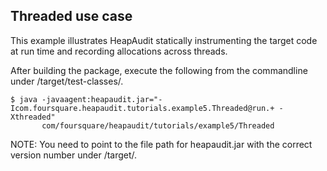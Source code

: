 ## Threaded use case

This example illustrates HeapAudit statically instrumenting the target code at
run time and recording allocations across threads.

After building the package, execute the following from the commandline under
/target/test-classes/.

	$ java -javaagent:heapaudit.jar="-Icom.foursquare.heapaudit.tutorials.example5.Threaded@run.+ -Xthreaded"
	       com/foursquare/heapaudit/tutorials/example5/Threaded

NOTE: You need to point to the file path for heapaudit.jar with the correct
version number under /target/.
